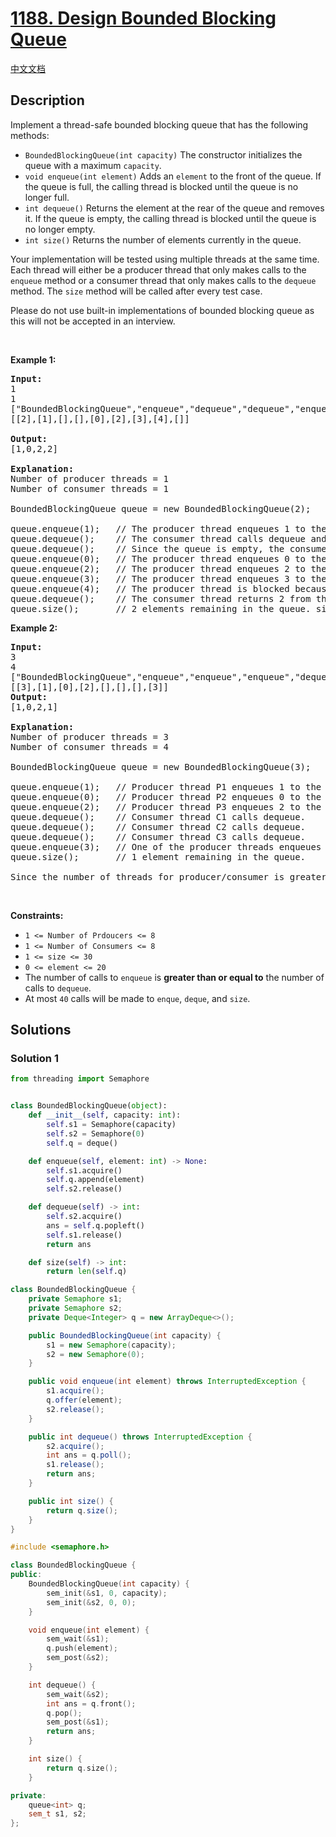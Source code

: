 # [1188. Design Bounded Blocking Queue](https://leetcode.com/problems/design-bounded-blocking-queue)

[中文文档](/solution/1100-1199/1188.Design%20Bounded%20Blocking%20Queue/README.md)

<!-- tags:Concurrency -->

## Description

<p>Implement a thread-safe bounded blocking queue that has the following methods:</p>

<ul>
	<li><code>BoundedBlockingQueue(int capacity)</code> The constructor initializes the queue with a maximum <code>capacity</code>.</li>
	<li><code>void enqueue(int element)</code> Adds an <code>element</code> to the front of the queue. If the queue is full, the calling thread is blocked until the queue is no longer full.</li>
	<li><code>int dequeue()</code> Returns the element at the rear of the queue and removes it. If the queue is empty, the calling thread is blocked until the queue is no longer empty.</li>
	<li><code>int size()</code> Returns the number of elements currently in the queue.</li>
</ul>

<p>Your implementation will be tested using multiple threads at the same time. Each thread will either be a producer thread that only makes calls to the <code>enqueue</code> method or a consumer thread that only makes calls to the <code>dequeue</code> method. The <code>size</code> method will be called after every test case.</p>

<p>Please do not use built-in implementations of bounded blocking queue as this will not be accepted in an interview.</p>

<p>&nbsp;</p>
<p><strong class="example">Example 1:</strong></p>

<pre>
<strong>Input:</strong>
1
1
[&quot;BoundedBlockingQueue&quot;,&quot;enqueue&quot;,&quot;dequeue&quot;,&quot;dequeue&quot;,&quot;enqueue&quot;,&quot;enqueue&quot;,&quot;enqueue&quot;,&quot;enqueue&quot;,&quot;dequeue&quot;]
[[2],[1],[],[],[0],[2],[3],[4],[]]

<strong>Output:</strong>
[1,0,2,2]

<strong>Explanation:</strong>
Number of producer threads = 1
Number of consumer threads = 1

BoundedBlockingQueue queue = new BoundedBlockingQueue(2);   // initialize the queue with capacity = 2.

queue.enqueue(1);   // The producer thread enqueues 1 to the queue.
queue.dequeue();    // The consumer thread calls dequeue and returns 1 from the queue.
queue.dequeue();    // Since the queue is empty, the consumer thread is blocked.
queue.enqueue(0);   // The producer thread enqueues 0 to the queue. The consumer thread is unblocked and returns 0 from the queue.
queue.enqueue(2);   // The producer thread enqueues 2 to the queue.
queue.enqueue(3);   // The producer thread enqueues 3 to the queue.
queue.enqueue(4);   // The producer thread is blocked because the queue&#39;s capacity (2) is reached.
queue.dequeue();    // The consumer thread returns 2 from the queue. The producer thread is unblocked and enqueues 4 to the queue.
queue.size();       // 2 elements remaining in the queue. size() is always called at the end of each test case.
</pre>

<p><strong class="example">Example 2:</strong></p>

<pre>
<strong>Input:</strong>
3
4
[&quot;BoundedBlockingQueue&quot;,&quot;enqueue&quot;,&quot;enqueue&quot;,&quot;enqueue&quot;,&quot;dequeue&quot;,&quot;dequeue&quot;,&quot;dequeue&quot;,&quot;enqueue&quot;]
[[3],[1],[0],[2],[],[],[],[3]]
<strong>Output:</strong>
[1,0,2,1]

<strong>Explanation:</strong>
Number of producer threads = 3
Number of consumer threads = 4

BoundedBlockingQueue queue = new BoundedBlockingQueue(3);   // initialize the queue with capacity = 3.

queue.enqueue(1);   // Producer thread P1 enqueues 1 to the queue.
queue.enqueue(0);   // Producer thread P2 enqueues 0 to the queue.
queue.enqueue(2);   // Producer thread P3 enqueues 2 to the queue.
queue.dequeue();    // Consumer thread C1 calls dequeue.
queue.dequeue();    // Consumer thread C2 calls dequeue.
queue.dequeue();    // Consumer thread C3 calls dequeue.
queue.enqueue(3);   // One of the producer threads enqueues 3 to the queue.
queue.size();       // 1 element remaining in the queue.

Since the number of threads for producer/consumer is greater than 1, we do not know how the threads will be scheduled in the operating system, even though the input seems to imply the ordering. Therefore, any of the output [1,0,2] or [1,2,0] or [0,1,2] or [0,2,1] or [2,0,1] or [2,1,0] will be accepted.
</pre>

<p>&nbsp;</p>
<p><strong>Constraints:</strong></p>

<ul>
	<li><code>1 &lt;= Number of Prdoucers &lt;= 8</code></li>
	<li><code>1 &lt;= Number of Consumers &lt;= 8</code></li>
	<li><code>1 &lt;= size &lt;= 30</code></li>
	<li><code>0 &lt;= element &lt;= 20</code></li>
	<li>The number of calls to <code>enqueue</code> is <strong>greater than or equal to</strong> the number of calls to <code>dequeue</code>.</li>
	<li>At most <code>40</code> calls will be made to <code>enque</code>, <code>deque</code>, and <code>size</code>.</li>
</ul>

## Solutions

### Solution 1

<!-- tabs:start -->

```python
from threading import Semaphore


class BoundedBlockingQueue(object):
    def __init__(self, capacity: int):
        self.s1 = Semaphore(capacity)
        self.s2 = Semaphore(0)
        self.q = deque()

    def enqueue(self, element: int) -> None:
        self.s1.acquire()
        self.q.append(element)
        self.s2.release()

    def dequeue(self) -> int:
        self.s2.acquire()
        ans = self.q.popleft()
        self.s1.release()
        return ans

    def size(self) -> int:
        return len(self.q)
```

```java
class BoundedBlockingQueue {
    private Semaphore s1;
    private Semaphore s2;
    private Deque<Integer> q = new ArrayDeque<>();

    public BoundedBlockingQueue(int capacity) {
        s1 = new Semaphore(capacity);
        s2 = new Semaphore(0);
    }

    public void enqueue(int element) throws InterruptedException {
        s1.acquire();
        q.offer(element);
        s2.release();
    }

    public int dequeue() throws InterruptedException {
        s2.acquire();
        int ans = q.poll();
        s1.release();
        return ans;
    }

    public int size() {
        return q.size();
    }
}
```

```cpp
#include <semaphore.h>

class BoundedBlockingQueue {
public:
    BoundedBlockingQueue(int capacity) {
        sem_init(&s1, 0, capacity);
        sem_init(&s2, 0, 0);
    }

    void enqueue(int element) {
        sem_wait(&s1);
        q.push(element);
        sem_post(&s2);
    }

    int dequeue() {
        sem_wait(&s2);
        int ans = q.front();
        q.pop();
        sem_post(&s1);
        return ans;
    }

    int size() {
        return q.size();
    }

private:
    queue<int> q;
    sem_t s1, s2;
};
```

<!-- tabs:end -->

<!-- end -->
